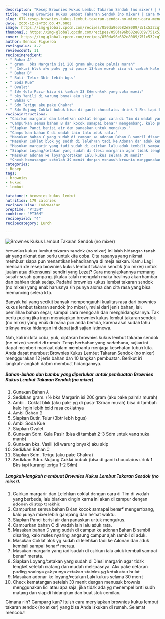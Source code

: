 ```yaml
---
description: "Resep Brownies Kukus Lembut Takaran Sendok (no mixer) | Cara Mengolah Brownies Kukus Lembut Takaran Sendok (no mixer) Yang Paling Enak"
title: "Resep Brownies Kukus Lembut Takaran Sendok (no mixer) | Cara Mengolah Brownies Kukus Lembut Takaran Sendok (no mixer) Yang Paling Enak"
slug: 675-resep-brownies-kukus-lembut-takaran-sendok-no-mixer-cara-mengolah-brownies-kukus-lembut-takaran-sendok-no-mixer-yang-paling-enak
date: 2020-12-24T20:00:47.688Z
image: https://img-global.cpcdn.com/recipes/050da96b682e8009/751x532cq70/brownies-kukus-lembut-takaran-sendok-no-mixer-foto-resep-utama.jpg
thumbnail: https://img-global.cpcdn.com/recipes/050da96b682e8009/751x532cq70/brownies-kukus-lembut-takaran-sendok-no-mixer-foto-resep-utama.jpg
cover: https://img-global.cpcdn.com/recipes/050da96b682e8009/751x532cq70/brownies-kukus-lembut-takaran-sendok-no-mixer-foto-resep-utama.jpg
author: Dennis Figueroa
ratingvalue: 3.7
reviewcount: 11
recipeingredient:
- " Bahan A"
- " gram   bks Margarin isi 200 gram aku pake palmia murah"
- "  Coklat blok aku pake yg di pasar 13rban murah bisa di tambah kalo ingin lebih bold rasa coklatnya"
- " Bahan B"
- " Butir Telur 3btr lebih bgus"
- " Soda Kue"
- " Ovalet"
- " Sdm Gula Pasir bisa di tambah 23 Sdm untuk yang suka manis"
- " bks Vanili di warung bnyak aku skip"
- " Bahan C"
- " Sdm Terigu aku pake Chakra"
- " Sdm Mujung Coklat bubuk bisa di ganti chocolatos drink 1 Bks tapi kurangi terigu 12 Sdm"
recipeinstructions:
- "Cairkan margarin dan Lelehkan coklat dengan cara di Tim di wadah yang berbeda, lalu biarkan dingin karna ini akan di campur dengan adonan di step terakhir."
- "Campurkan semua bahan B dan kocok samapai benar² mengembang, kalo punya mixer lebih gampang dan hemat waktu."
- "Siapkan Panci berisi air dan panaskan untuk mengukus."
- "Campurkan bahan C di wadah lain lalu aduk rata."
- "Masukan bahan C yang sudah di campur ke adonan Bahan B sambil disaring, kalo males nyaring langsung campur ajah sambil di aduk."
- "Masukan Coklat blok yg sudah di lelehkan tadi ke Adonan dan aduk kembali sampai benar² merata."
- "Masukan margarin yang tadi sudah di cairkan lalu aduk kembali sampai benar² merata."
- "Siapkan Loyang/cetakan yang sudah di Olesi margarin agar tidak lengket setelah matang dan mudah melepasnya. Aku pake cetakan puding soalnya gak punya cetakan stainles yg kotak atau bulat."
- "Masukan adonan ke loyang/cetakan Lalu kukus selama 30 menit"
- "Check kematangan setelah 30 menit dengan menusuk brownis menggunakan lidi atau apa saja, jika tidak ada yg menempel brrti sudh matang dan siap di hidangkan dan buat stok cemilan."
categories:
- Resep
tags:
- brownies
- kukus
- lembut

katakunci: brownies kukus lembut 
nutrition: 179 calories
recipecuisine: Indonesian
preptime: "PT35M"
cooktime: "PT36M"
recipeyield: "4"
recipecategory: Lunch

---
```



![Brownies Kukus Lembut Takaran Sendok (no mixer)](https://img-global.cpcdn.com/recipes/050da96b682e8009/751x532cq70/brownies-kukus-lembut-takaran-sendok-no-mixer-foto-resep-utama.jpg)


brownies kukus lembut takaran sendok (no mixer) ini ialah hidangan tanah air yang nikmat dan perlu untuk kita coba. Cita rasanya yang nikmat membuat siapa pun menantikan kehadirannya di meja makan.
Kamu Lagi mencari ide resep brownies kukus lembut takaran sendok (no mixer) untuk jualan atau dikonsumsi sendiri yang Lezat? Cara menyiapkannya memang susah-susah gampang. jikalau salah mengolah maka hasilnya akan hambar dan bahkan tidak sedap. Padahal brownies kukus lembut takaran sendok (no mixer) yang enak harusnya sih punya aroma dan cita rasa yang bisa memancing selera kita.

Banyak hal yang sedikit banyak mempengaruhi kualitas rasa dari brownies kukus lembut takaran sendok (no mixer), mulai dari jenis bahan, lalu pemilihan bahan segar, sampai cara mengolah dan menghidangkannya. Tak perlu pusing jika ingin menyiapkan brownies kukus lembut takaran sendok (no mixer) yang enak di mana pun anda berada, karena asal sudah tahu triknya maka hidangan ini dapat jadi sajian istimewa.




Nah, kali ini kita coba, yuk, ciptakan brownies kukus lembut takaran sendok (no mixer) sendiri di rumah. Tetap berbahan yang sederhana, sajian ini dapat memberi manfaat dalam membantu menjaga kesehatan tubuh kita. Anda dapat membuat Brownies Kukus Lembut Takaran Sendok (no mixer) menggunakan 12 jenis bahan dan 10 langkah pembuatan. Berikut ini langkah-langkah dalam membuat hidangannya.

<!--inarticleads1-->

##### Bahan-bahan dan bumbu yang diperlukan untuk pembuatan Brownies Kukus Lembut Takaran Sendok (no mixer):

1. Gunakan  Bahan A
1. Sediakan  gram. / ½ bks Margarin isi 200 gram (aku pake palmia murah)
1. Ambil  . Coklat blok (aku pake yg di pasar 13rban murah) bisa di tambah kalo ingin lebih bold rasa coklatnya
1. Ambil  Bahan B
1. Siapkan  Butir. Telur (3btr lebih bgus)
1. Ambil  Soda Kue
1. Siapkan  Ovalet
1. Gunakan  Sdm. Gula Pasir (bisa di tambah 2-3 Sdm untuk yang suka manis)
1. Gunakan  bks. Vanili (di warung bnyak) aku skip
1. Sediakan  Bahan C
1. Siapkan  Sdm. Terigu (aku pake Chakra)
1. Sediakan  Sdm. Mujung Coklat bubuk (bisa di ganti chocolatos drink 1 Bks tapi kurangi terigu 1-2 Sdm)




<!--inarticleads2-->

##### Langkah-langkah membuat Brownies Kukus Lembut Takaran Sendok (no mixer):

1. Cairkan margarin dan Lelehkan coklat dengan cara di Tim di wadah yang berbeda, lalu biarkan dingin karna ini akan di campur dengan adonan di step terakhir.
1. Campurkan semua bahan B dan kocok samapai benar² mengembang, kalo punya mixer lebih gampang dan hemat waktu.
1. Siapkan Panci berisi air dan panaskan untuk mengukus.
1. Campurkan bahan C di wadah lain lalu aduk rata.
1. Masukan bahan C yang sudah di campur ke adonan Bahan B sambil disaring, kalo males nyaring langsung campur ajah sambil di aduk.
1. Masukan Coklat blok yg sudah di lelehkan tadi ke Adonan dan aduk kembali sampai benar² merata.
1. Masukan margarin yang tadi sudah di cairkan lalu aduk kembali sampai benar² merata.
1. Siapkan Loyang/cetakan yang sudah di Olesi margarin agar tidak lengket setelah matang dan mudah melepasnya. Aku pake cetakan puding soalnya gak punya cetakan stainles yg kotak atau bulat.
1. Masukan adonan ke loyang/cetakan Lalu kukus selama 30 menit
1. Check kematangan setelah 30 menit dengan menusuk brownis menggunakan lidi atau apa saja, jika tidak ada yg menempel brrti sudh matang dan siap di hidangkan dan buat stok cemilan.




Gimana nih? Gampang kan? Itulah cara menyiapkan brownies kukus lembut takaran sendok (no mixer) yang bisa Anda lakukan di rumah. Selamat mencoba!
